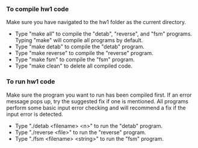 ### To compile hw1 code
Make sure you have navigated to the hw1 folder as the current directory.
* Type "make all" to compile the "detab", "reverse", and "fsm" programs. Typing "make" will compile all programs by default.
* Type "make detab" to compile the "detab" program.
* Type "make reverse" to compile the "reverse" program.
* Type "make fsm" to compile the "fsm" program.
* Type "make clean" to delete all compiled code.

### To run hw1 code
Make sure the program you want to run has been compiled first. 
If an error message pops up, try the suggested fix if one is mentioned. 
All programs perform some basic input error checking and will recommend a fix if the input error is detected.
* Type "./detab \<filename\> \<n\>" to run the "detab" program.
* Type "./reverse \<file\>" to run the "reverse" program.
* Type "./fsm \<filename\> \<string\>" to run the "fsm" program.